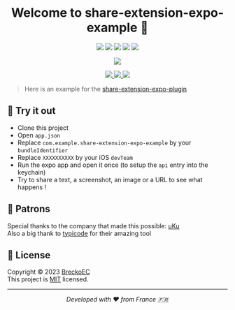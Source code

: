 <h1 align="center">Welcome to share-extension-expo-example 👋</h1>

<p align="center">
  <img src="https://img.shields.io/github/package-json/v/BreckoEC/share-extension-expo-example?label=Version&logo=github" />
  <img src="https://img.shields.io/github/release-date/BreckoEC/share-extension-expo-example?label=Released&logo=github" />
  <img src="https://img.shields.io/github/license/BreckoEC/share-extension-expo-example?label=Licence&logo=github" />
  <img src="https://img.shields.io/github/issues/BreckoEC/share-extension-expo-example?label=Issues&logo=github" />
  <img src="https://img.shields.io/github/issues-pr/BreckoEC/share-extension-expo-example?label=Pull%20Requests&logo=github" />
</p>

<p align="center">
  <img src="https://img.shields.io/badge/Platform-iOS-violet?logo=apple" />
</p>

<p align="center">
  <a href="https://www.linkedin.com/in/etiennecunin/">
    <img src="https://img.shields.io/badge/LinkedIn-Freelance-green.svg?logo=linkedin" />
  </a>
  <a href="https://paypal.me/BreckoEC">
    <img src="https://img.shields.io/badge/PayPal-donate-00457c.svg?logo=paypal" />
  </a>
  <a href="https://ko-fi.com/A0A4J36YF">
    <img src="https://img.shields.io/badge/Ko--fi-donate-red?logo=kofi" />
  </a>
</p>

> Here is an example for the [share-extension-expo-plugin](https://github.com/BreckoEC/share-extension-expo-plugin)

## 👀 Try it out

- Clone this project
- Open `app.json`
- Replace `com.example.share-extension-expo-example` by your `bundleIdentifier`
- Replace `XXXXXXXXXX` by your iOS `devTeam`
- Run the expo app and open it once (to setup the `api` entry into the keychain)
- Try to share a text, a screenshot, an image or a URL to see what happens !

## 🙏 Patrons

Special thanks to the company that made this possible: [uKu](https://github.com/ukuteam)<br />
Also a big thank to [typicode](https://github.com/typicode/jsonplaceholder) for their amazing tool

## 📝 License

Copyright © 2023 [BreckoEC](https://github.com/BreckoEC/
)<br />
This project is [MIT](https://github.com/BreckoEC/share-extension-expo-example/blob/main/LICENSE) licensed.

<hr>
<p align="center"><i>Developed with ❤️ from France 🇫🇷</i></p>
